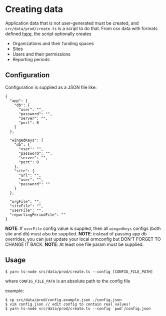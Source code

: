 # Creating data
Application data that is not user-generated must be created, and `src/data/prod/create.ts` is a script to do that.
From csv data with formats defined [here](https://docs.google.com/spreadsheets/d/1H7Q5sPkcGqgdZdqzJpH2f-PluQgEfLZ6Dxy4xmIQTZ4/edit#gid=664790308), the script optionally creates
- Organizations and their funding spaces
- Sites
- Users and their permissions
- Reporting periods

## Configuration
Configuration is supplied as a JSON file like:
```
{
  "app": {
    "db": {
      "user": "",
      "password": "",
      "server": "",
      "port": 0
    }
  },

  "wingedKeys": {
    "db": {
      "user": "",
      "password": "",
      "server": "",
      "port": 0
    },
    "site": {
      "url": "",
      "user": "",
      "password": ""
    }
  },

  "orgFile": "",
  "siteFile": "",
  "userFile": "",
  "reportingPeriodFile": ""
}
```
**NOTE**: If `userFile` config value is suppled, then all `wingedkeys` configs (both site and db) must also be supplied.
**NOTE**: instead of passing app db overrides, you can just update your local ormconfig but DON'T FORGET TO CHANGE IT BACK.
**NOTE**: At least one file param must be supplied.

## Usage
```
$ yarn ts-node src/data/prod/create.ts --config [CONFIG_FILE_PATH]
```
where `CONFIG_FILE_PATH` is an absolute path to the config file

example:
```
$ cp src/data/prod/config.example.json ./config.json
$ vim config.json // edit config to contain real values!
$ yarn ts-node src/data/prod/create.ts --config `pwd`/config.json
```
